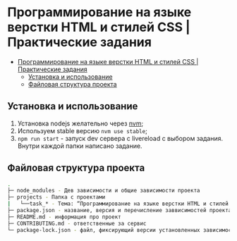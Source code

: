 # Программирование на языке верстки HTML и стилей CSS | Практические задания

- [Программирование на языке верстки HTML и стилей CSS | Практические задания](#Программирование-на-языке-верстки-HTML-и-стилей-CSS-|-Практические-задания)
  - [Установка и использование](#установка-и-использование)
  - [Файловая структура проекта](#файловая-структура-проекта)

## Установка и использование

1) Установка nodejs желательно через [nvm](https://github.com/nvm-sh/nvm);
2) Используем stable версию `nvm use stable`;
3) `npm run start` - запуск dev сервера с livereload с выбором задания. Внутри каждой папки написано задание.

## Файловая структура проекта

```sh
.
├─ node_modules - Дев зависимости и общие зависимости проекта
├─ projects - Папка с проектами
|   └──task_* - Тема: “Программирование на языке верстки HTML и стилей CSS” Практические задания 1-5
├─ package.json - название, версия и перечисление заввисимостей проекта
├─ README.md - информация про проект
├─ CONTRIBUTING.md - ответственные за сервис
└─ package-lock.json - файл, фиксирующий версии установленных зависимостей
```
